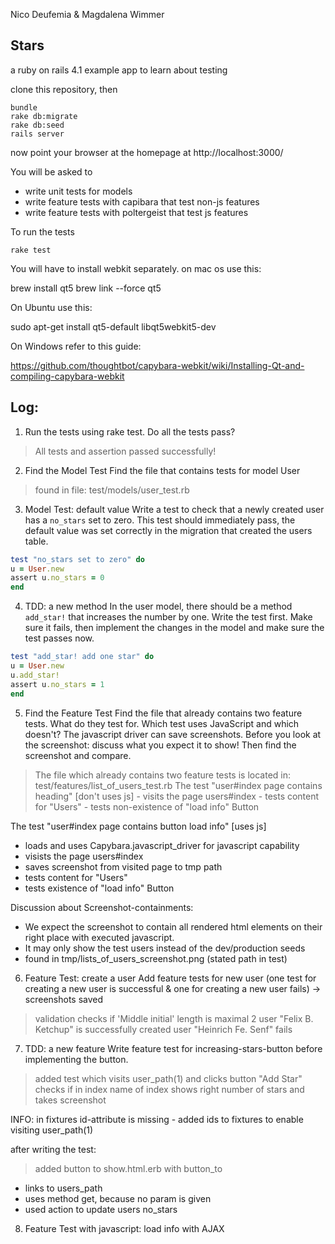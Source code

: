Nico Deufemia & Magdalena Wimmer

## Stars

a ruby on rails 4.1 example app to learn about testing

clone this repository, then

    bundle
    rake db:migrate
    rake db:seed
    rails server

now point your browser at the homepage at http://localhost:3000/

You will be asked to

* write unit tests for models
* write feature tests with capibara that test non-js features
* write feature tests with poltergeist that test js features

To run the tests

    rake test

You will have to install webkit separately.
on mac os use this:

brew install qt5
brew link --force  qt5

On Ubuntu use this:

sudo apt-get install qt5-default libqt5webkit5-dev

On Windows refer to this guide:

https://github.com/thoughtbot/capybara-webkit/wiki/Installing-Qt-and-compiling-capybara-webkit

## Log:

1. Run the tests
       using rake test. Do all the tests pass?
> All tests and assertion passed successfully!

2. Find the Model Test
       Find the file that contains tests for model User
> found in file: test/models/user_test.rb

3. Model Test: default value
                   Write a test to check that a newly created user has a `no_stars` set to zero. This test should immediately pass, the default value was set correctly in the migration that created the users table.
```ruby
test "no_stars set to zero" do
u = User.new
assert u.no_stars = 0
end
````

4. TDD: a new method
            In the user model, there should be a method `add_star!` that increases the number by one.
Write the test first. Make sure it fails, then implement the changes in the model and make sure the test passes now.
```ruby
test "add_star! add one star" do
u = User.new
u.add_star!
assert u.no_stars = 1
end
````

5. Find the Feature Test
       Find the file that already contains two feature tests. What do they test for. Which test uses JavaScript and which doesn't? The javascript driver can save screenshots. Before you look at the screenshot: discuss what you expect it to show! Then find the screenshot and compare.
> The file which already contains two feature tests is located in: test/features/list_of_users_test.rb
The test "user#index page contains heading" [don't uses js]
                                                - visits the page users#index
                                                - tests content for "Users"
                                                - tests non-existence of "load info" Button

The test "user#index page contains button load info" [uses js]
- loads and uses Capybara.javascript_driver for javascript capability
- visists the page users#index
- saves screenshot from visited page to tmp path
- tests content for "Users"
- tests existence of "load info" Button

Discussion about Screenshot-containments:
- We expect the screenshot to contain all rendered html elements on their right place with executed javascript.
- It may only show the test users instead of the dev/production seeds
- found in tmp/lists_of_users_screenshot.png (stated path in test)

6. Feature Test: create a user
Add feature tests for new user (one test for creating a new user is successful & one for creating a new user fails) -> screenshots saved

> validation checks if 'Middle initial' length is maximal 2
> user "Felix B. Ketchup" is successfully created
> user "Heinrich Fe. Senf" fails

7. TDD: a new feature
Write feature test for increasing-stars-button before implementing the button.

> added test which visits user_path(1) and clicks button "Add Star"
> checks if in index name of index shows right number of stars and takes screenshot

INFO: in fixtures id-attribute is missing - added ids to fixtures to enable visiting user_path(1)

after writing the test:
> added button to show.html.erb with button_to
  - links to users_path
  - uses method get, because no param is given
  - used action to update users no_stars

8. Feature Test with javascript: load info with AJAX



